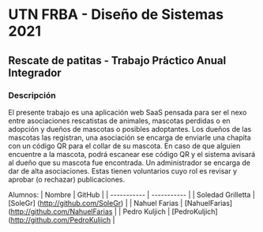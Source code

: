 # UTN FRBA - Diseño de Sistemas 2021
## Rescate de patitas - Trabajo Práctico Anual Integrador

### Descripción
El presente trabajo es una aplicación web SaaS pensada para ser el nexo entre asociaciones rescatistas de animales,
mascotas perdidas o en adopción y dueños de mascotas o posibles adoptantes.
Los dueños de las mascotas las registran, una asociación se encarga de enviarle una chapita con un código QR para
el collar de su mascota. En caso de que alguien encuentre a la mascota, podrá escanear ese código QR y el sistema avisará al
dueño que su mascota fue encontrada.
Un administrador se encarga de dar de alta asociaciones. Estas tienen voluntarios cuyo rol es revisar y aprobar (o rechazar) publicaciones.

Alumnos:
| Nombre      | GitHub |
| ----------- | ----------- |
| Soledad Grilletta      | [SoleGr] (http://github.com/SoleGr)       |
| Nahuel Farias   | [NahuelFarias] (http://github.com/NahuelFarias         |
| Pedro Kuljich   | [PedroKuljich] (http://github.com/PedroKuljich       |



